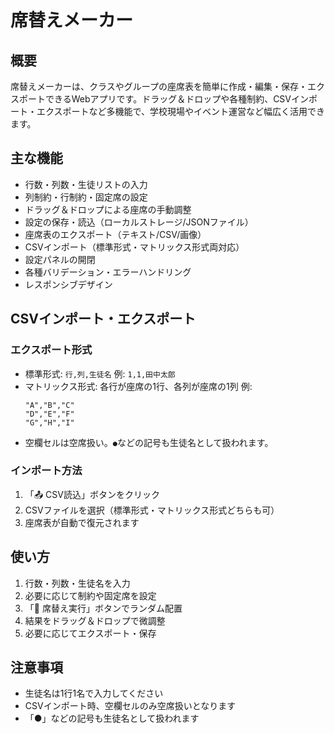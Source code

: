 # 席替えメーカー

## 概要

席替えメーカーは、クラスやグループの座席表を簡単に作成・編集・保存・エクスポートできるWebアプリです。ドラッグ＆ドロップや各種制約、CSVインポート・エクスポートなど多機能で、学校現場やイベント運営など幅広く活用できます。

## 主な機能

- 行数・列数・生徒リストの入力
- 列制約・行制約・固定席の設定
- ドラッグ＆ドロップによる座席の手動調整
- 設定の保存・読込（ローカルストレージ/JSONファイル）
- 座席表のエクスポート（テキスト/CSV/画像）
- CSVインポート（標準形式・マトリックス形式両対応）
- 設定パネルの開閉
- 各種バリデーション・エラーハンドリング
- レスポンシブデザイン

## CSVインポート・エクスポート

### エクスポート形式
- 標準形式: `行,列,生徒名` 例: `1,1,田中太郎`
- マトリックス形式: 各行が座席の1行、各列が座席の1列 例:
  ```csv
  "A","B","C"
  "D","E","F"
  "G","H","I"
  ```
- 空欄セルは空席扱い。`●`などの記号も生徒名として扱われます。

### インポート方法
1. 「📤 CSV読込」ボタンをクリック
2. CSVファイルを選択（標準形式・マトリックス形式どちらも可）
3. 座席表が自動で復元されます

## 使い方
1. 行数・列数・生徒名を入力
2. 必要に応じて制約や固定席を設定
3. 「🎲 席替え実行」ボタンでランダム配置
4. 結果をドラッグ＆ドロップで微調整
5. 必要に応じてエクスポート・保存

## 注意事項
- 生徒名は1行1名で入力してください
- CSVインポート時、空欄セルのみ空席扱いとなります
- 「●」などの記号も生徒名として扱われます